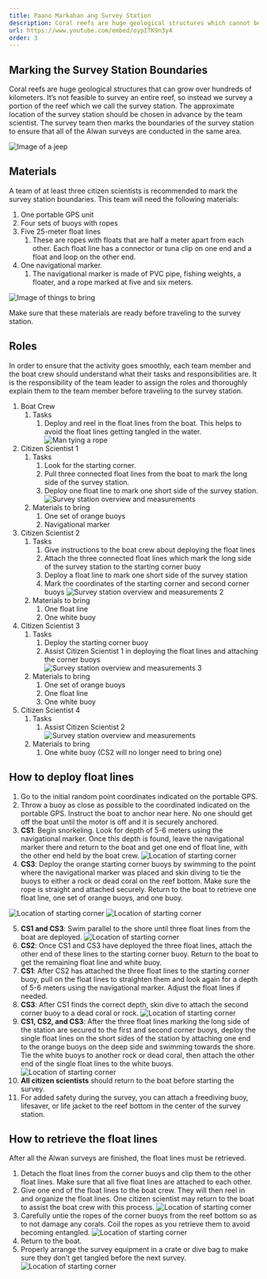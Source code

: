```yaml
---
title: Paano Markahan ang Survey Station
description: Coral reefs are huge geological structures which cannot be surveyed in their entirety. This video shows how to mark a smaller study area on the reef, called the survey station, where the Alwan surveys will be conducted.
url: https://www.youtube.com/embed/oypITK9n3y4
order: 3
---
```


## Marking the Survey Station Boundaries

Coral reefs are huge geological structures that can grow over hundreds of kilometers. It’s not feasible to survey an entire reef, so instead we survey a portion of the reef which we call the survey station. The approximate location of the survey station should be chosen in advance by the team scientist. The survey team then marks the boundaries of the survey station to ensure that all of the Alwan surveys are conducted in the same area.

![Image of a jeep](/images/lesson-3/1.jpg "Image of a jeep")

## Materials

A team of at least three citizen scientists is recommended to mark the survey station boundaries. This team will need the following materials:
1. One portable GPS unit 
1. Four sets of buoys with ropes 
1. Five 25-meter float lines 
	1. These are ropes with floats that are half a meter apart from each other.  Each float line has a connector or tuna clip on one end and a float and loop on the other end. 
1. One navigational marker. 
	1. The navigational marker is made of PVC pipe, fishing weights, a floater, and a rope marked at five and six meters.

![Image of things to bring](/images/lesson-3/2.jpg "Image of things to bring")

Make sure that these materials are ready before traveling to the survey station. 

## Roles

In order to ensure that the activity goes smoothly, each team member and the boat crew should understand what their tasks and responsibilities are. It is the responsibility of the team leader to assign the roles and thoroughly explain them to the team member before traveling to the survey station.

1. Boat Crew
	1. Tasks
		1. Deploy and reel in the float lines from the boat. This helps to avoid the float lines getting tangled in the water.
		![Man tying a rope](/images/lesson-3/3.jpg "Man tying a rope")
1. Citizen Scientist 1
	1. Tasks
		1. Look for the starting corner.
		1. Pull three connected float lines from the boat to mark the long side of the survey station.
		1. Deploy one float line to mark one short side of the survey station.
	![Survey station overview and measurements](/images/lesson-3/4.jpg "Survey station overview and measurements")
	1. Materials to bring
		1. One set of orange buoys
		1. Navigational marker
1. Citizen Scientist 2
	1. Tasks
		1. Give instructions to the boat crew about deploying the float lines
		1. Attach the three connected float lines which mark the long side of the survey station to the starting corner buoy
		1. Deploy a float line to mark one short side of the survey station
		1. Mark the coordinates of the starting corner and second corner buoys
	![Survey station overview and measurements 2](/images/lesson-3/5.jpg "Survey station overview and measurements 2")
	1. Materials to bring
		1. One float line
		1. One white buoy
1. Citizen Scientist 3
	1. Tasks
		1. Deploy the starting corner buoy
		1. Assist Citizen Scientist 1 in deploying the float lines and attaching the corner buoys
	![Survey station overview and measurements 3](/images/lesson-3/4.jpg "Survey station overview and measurements 3")
	1. Materials to bring
		1. One set of orange buoys
		1. One float line
		1. One white buoy
1. Citizen Scientist 4
	1. Tasks
		1. Assist Citizen Scientist 2
	![Survey station overview and measurements](/images/lesson-3/5.jpg "Survey station overview and measurements")
	1. Materials to bring
		1. One white buoy (CS2 will no longer need to bring one)

## How to deploy float lines

1. Go to the initial random point coordinates indicated on the portable GPS.
1. Throw a buoy as close as possible to the coordinated indicated on the portable GPS.  Instruct the boat to anchor near here. No one should get off the boat until the motor is off and it is securely anchored.
1. **CS1**: Begin snorkeling. Look for depth of 5-6 meters using the navigational marker. Once this depth is found, leave the navigational marker there and return to the boat and get one end of float line, with the other end held by the boat crew.
![Location of starting corner](/images/lesson-3/6.jpg "Location of starting corner")
1. **CS3**: Deploy the orange starting corner buoys by swimming to the point where the navigational marker was placed and skin diving to tie the buoys to either a rock or dead coral on the reef bottom. Make sure the rope is straight and attached securely. Return to the boat to retrieve one float line, one set of orange buoys, and one buoy.

![Location of starting corner](/images/lesson-3/7.jpg "Location of starting corner")
![Location of starting corner](/images/lesson-3/8.jpg "Location of starting corner")

5. **CS1 and CS3**: Swim parallel to the shore until three float lines from the boat are deployed.
![Location of starting corner](/images/lesson-3/9.jpg "Location of starting corner")
1. **CS2**: Once CS1 and CS3 have deployed the three float lines, attach the other end of these lines to the starting corner buoy. Return to the boat to get the remaining float line and white buoy.
1. **CS1**: After CS2 has attached the three float lines to the starting corner buoy, pull on the float lines to straighten them and look again for a depth of 5-6 meters using the navigational marker. Adjust the float lines if needed.
1. **CS3**: After CS1 finds the correct depth, skin dive to attach the second corner buoy to a dead coral or rock.
![Location of starting corner](/images/lesson-3/10.jpg "Location of starting corner")
1. **CS1, CS2, and CS3**: After the three float lines marking the long side of the station are secured to the first and second corner buoys, deploy the single float lines on the short sides of the station by attaching one end to the orange buoys on the deep side and swimming towards the shore. Tie the white buoys to another rock or dead coral, then attach the other end of the single float lines to the white buoys.
![Location of starting corner](/images/lesson-3/11.jpg "Location of starting corner")
1. **All citizen scientists** should return to the boat before starting the survey.
1. For added safety during the survey, you can attach a freediving buoy, lifesaver, or life jacket to the reef bottom in the center of the survey station.

## How to retrieve the float lines

After all the Alwan surveys are finished, the float lines must be retrieved.
1. Detach the float lines from the corner buoys and clip them to the other float lines. Make sure that all five float lines are attached to each other.
1. Give one end of the float lines to the boat crew. They will then reel in and organize the float lines. One citizen scientist may return to the boat to assist the boat crew with this process.
![Location of starting corner](/images/lesson-3/12.jpg "Location of starting corner")
1. Carefully untie the ropes of the corner buoys from the reef bottom so as to not damage any corals. Coil the ropes as you retrieve them to avoid becoming entangled.
![Location of starting corner](/images/lesson-3/13.jpg "Location of starting corner")
1. Return to the boat.
1. Properly arrange the survey equipment in a crate or dive bag to make sure they don’t get tangled before the next survey.
![Location of starting corner](/images/lesson-3/14.jpg "Location of starting corner")
